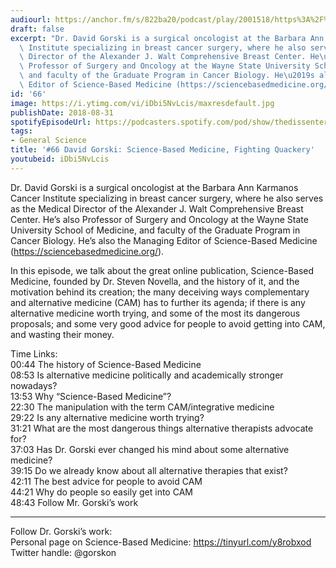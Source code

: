```yaml
---
audiourl: https://anchor.fm/s/822ba20/podcast/play/2001518/https%3A%2F%2Fd3ctxlq1ktw2nl.cloudfront.net%2Fproduction%2F2018-11-29%2F7681409-44100-2-aa7c037bd38b4.mp3
draft: false
excerpt: "Dr. David Gorski is a surgical oncologist at the Barbara Ann Karmanos Cancer\
  \ Institute specializing in breast cancer surgery, where he also serves as the Medical\
  \ Director of the Alexander J. Walt Comprehensive Breast Center. He\u2019s also\
  \ Professor of Surgery and Oncology at the Wayne State University School of Medicine,\
  \ and faculty of the Graduate Program in Cancer Biology. He\u2019s also the Managing\
  \ Editor of Science-Based Medicine (https://sciencebasedmedicine.org/)."
id: '66'
image: https://i.ytimg.com/vi/iDbi5NvLcis/maxresdefault.jpg
publishDate: 2018-08-31
spotifyEpisodeUrl: https://podcasters.spotify.com/pod/show/thedissenter/episodes/66-David-Gorski-Science-Based-Medicine--Fighting-Quackery-e2rj5e
tags:
- General Science
title: '#66 David Gorski: Science-Based Medicine, Fighting Quackery'
youtubeid: iDbi5NvLcis
---
```

<div class="timelinks">

Dr. David Gorski is a surgical oncologist at the Barbara Ann Karmanos Cancer Institute specializing in breast cancer surgery, where he also serves as the Medical Director of the Alexander J. Walt Comprehensive Breast Center. He’s also Professor of Surgery and Oncology at the Wayne State University School of Medicine, and faculty of the Graduate Program in Cancer Biology. He’s also the Managing Editor of Science-Based Medicine (https://sciencebasedmedicine.org/).

In this episode, we talk about the great online publication, Science-Based Medicine, founded by Dr. Steven Novella, and the history of it, and the motivation behind its creation; the many deceiving ways complementary and alternative medicine (CAM) has to further its agenda; if there is any alternative medicine worth trying, and some of the most its dangerous proposals; and some very good advice for people to avoid getting into CAM, and wasting their money.

Time Links:  
<time>00:44</time> The history of Science-Based Medicine        
<time>08:53</time> Is alternative medicine politically and academically stronger nowadays?    
<time>13:53</time> Why “Science-Based Medicine”?  
<time>22:30</time> The manipulation with the term CAM/integrative medicine   
<time>29:22</time> Is any alternative medicine worth trying?          
<time>31:21</time> What are the most dangerous things alternative therapists advocate for?       
<time>37:03</time> Has Dr. Gorski ever changed his mind about some alternative medicine?    
<time>39:15</time> Do we already know about all alternative therapies that exist?      
<time>42:11</time> The best advice for people to avoid CAM  
<time>44:21</time> Why do people so easily get into CAM  
<time>48:43</time> Follow Mr. Gorski’s work        

---

Follow Dr. Gorski’s work:  
Personal page on Science-Based Medicine: https://tinyurl.com/y8robxod  
Twitter handle: @gorskon
</div>

